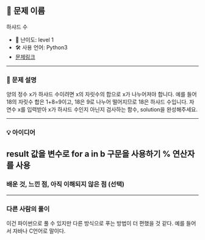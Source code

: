 ## 📘 문제 이름
하샤드 수

- 🧩 난이도: level 1
- 🛠 사용 언어: Python3
- [문제링크](https://school.programmers.co.kr/learn/courses/30/lessons/12947?language=python3)

---

### 🧠 문제 설명
양의 정수 x가 하샤드 수이려면 x의 자릿수의 합으로 x가 나누어져야 합니다. 예를 들어 18의 자릿수 합은 1+8=9이고, 18은 9로 나누어 떨어지므로 18은 하샤드 수입니다. 자연수 x를 입력받아 x가 하샤드 수인지 아닌지 검사하는 함수, solution을 완성해주세요.

---

### 💡 아이디어
result 값을 변수로
for a in b 구문을 사용하기
% 연산자를 사용
---

### 배운 것, 느낀 점, 아직 이해되지 않은 점 (선택)

---

### 다른 사람의 풀이
이건 파이썬으로 풀 수 있지만 다른 방식으로 푸는 방법이 더 편했을 것 같다. 예를 들어서 자바나 C언어로 말이다.
